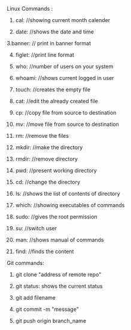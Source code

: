Linux Commands :

1. cal: //showing current month calender

2. date: //shows the date and time

3.banner: // print in banner format

4. figlet: //print line format

5. who: //number of users on your system

6. whoami: //shows current logged in user

7. touch: //creates the empty file

8. cat: //edit the already created file

9. cp: //copy file from source to destination

10. mv: //move file from source to destination

11. rm: //remove the files

12. mkdir: //make the directory

13. rmdir: //remove directory

14. pwd: //present working directory

15. cd: //change the directory

16. ls: //shows the list of contents of directory

17. which: //showing executables of commands

18. sudo: //gives the root permission

19. su: //switch user

20. man: //shows manual of commands

21. find: //finds the content

Git commands:

1. git clone "address of remote repo"

2. git status: shows the current status

3. git add filename

4. git commit -m "message"

5. git push origin branch_name

